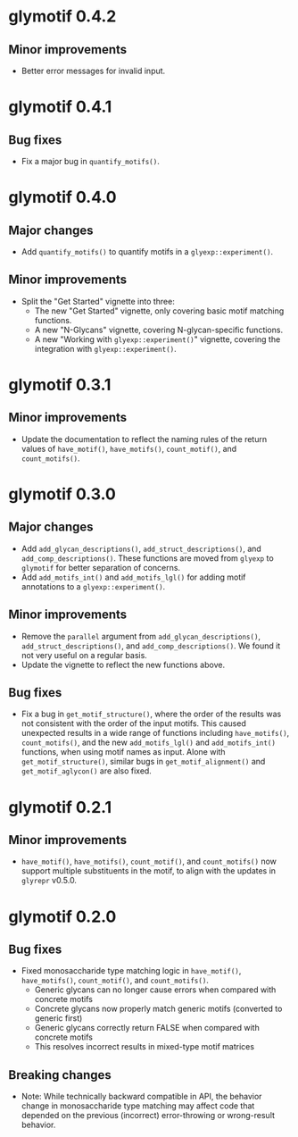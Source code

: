 # glymotif 0.4.2

## Minor improvements

* Better error messages for invalid input.

# glymotif 0.4.1

## Bug fixes

* Fix a major bug in `quantify_motifs()`.

# glymotif 0.4.0

## Major changes

* Add `quantify_motifs()` to quantify motifs in a `glyexp::experiment()`.

## Minor improvements

* Split the "Get Started" vignette into three:
  * The new "Get Started" vignette, only covering basic motif matching functions.
  * A new "N-Glycans" vignette, covering N-glycan-specific functions.
  * A new "Working with `glyexp::experiment()`" vignette, covering the integration with `glyexp::experiment()`.

# glymotif 0.3.1

## Minor improvements

* Update the documentation to reflect the naming rules of the return values 
  of `have_motif()`, `have_motifs()`, `count_motif()`, and `count_motifs()`.

# glymotif 0.3.0

## Major changes

* Add `add_glycan_descriptions()`, `add_struct_descriptions()`, and `add_comp_descriptions()`.
  These functions are moved from `glyexp` to `glymotif` for better separation of concerns.
* Add `add_motifs_int()` and `add_motifs_lgl()` for adding motif annotations to a `glyexp::experiment()`.

## Minor improvements

* Remove the `parallel` argument from `add_glycan_descriptions()`, `add_struct_descriptions()`, and `add_comp_descriptions()`. 
  We found it not very useful on a regular basis.
* Update the vignette to reflect the new functions above.

## Bug fixes

* Fix a bug in `get_motif_structure()`, where the order of the results was not consistent with
  the order of the input motifs.
  This caused unexpected results in a wide range of functions including `have_motifs()`, `count_motifs()`,
  and the new `add_motifs_lgl()` and `add_motifs_int()` functions,
  when using motif names as input.
  Alone with `get_motif_structure()`, similar bugs in `get_motif_alignment()` and `get_motif_aglycon()`
  are also fixed.

# glymotif 0.2.1

## Minor improvements

* `have_motif()`, `have_motifs()`, `count_motif()`, and `count_motifs()` now
  support multiple substituents in the motif,
  to align with the updates in `glyrepr` v0.5.0.


# glymotif 0.2.0

## Bug fixes

* Fixed monosaccharide type matching logic in `have_motif()`, `have_motifs()`, 
  `count_motif()`, and `count_motifs()`.
  - Generic glycans can no longer cause errors when compared with concrete motifs
  - Concrete glycans now properly match generic motifs (converted to generic first)
  - Generic glycans correctly return FALSE when compared with concrete motifs
  - This resolves incorrect results in mixed-type motif matrices

## Breaking changes

* Note: While technically backward compatible in API, the behavior change in 
  monosaccharide type matching may affect code that depended on the previous
  (incorrect) error-throwing or wrong-result behavior.
